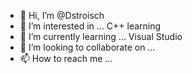 - 👋 Hi, I’m @Dstroisch
- 👀 I’m interested in ... C++ learning
- 🌱 I’m currently learning ... Visual Studio
- 💞️ I’m looking to collaborate on ...
- 📫 How to reach me ...

<!---
Dstroisch/Dstroisch is a ✨ special ✨ repository because its `README.md` (this file) appears on your GitHub profile.
You can click the Preview link to take a look at your changes.
--->
